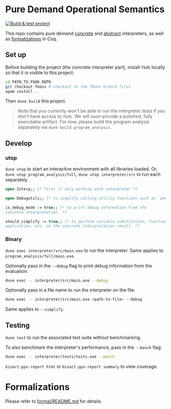 # Pure Demand Operational Semantics

[![Build & test
project](https://github.com/JHU-PL-Lab/dde/actions/workflows/build.yml/badge.svg)](https://github.com/JHU-PL-Lab/dde/actions/workflows/build.yml)

This repo contains pure demand [concrete](./interpreter) and
[abstract](./program_analysis) interpreters, as well as
[formalizations](./formal) in Coq.

## Set up

Before building the project (the concrete interpreter part), install `fbdk`
locally so that it is visible to this project:

```sh
cd PATH_TO_FbDK_REPO
git checkout fbenv # checkout to the fbenv branch first
opam install .
```

Then `dune build` this project.

> Note that you currently won't be able to run the interpreter tests if you
> don't have access to `fbdk`. We will soon provide a polished, fully
> executable artifact. For now, please build the program analysis separately
> via `dune build program_analysis`.

## Develop

### utop

`dune utop` to start an interactive environment with all libraries loaded.
Or, `dune utop program_analysis/full`, `dune utop interpreter/src` to run each separately.

```ocaml
open Interp;; (* first if only working with interpreter *)

open Debugutils;; (* to simplify calling utility functions such as `peu` *)

is_debug_mode := true;; (* to print debug information from the
concrete interpretation. *)

should_simplify := true;; (* to perform variable substitution, function
application, etc. on the concrete interpretation result. *)
```

### Binary

`dune exec interpreter/src/main.exe` to run the interpreter. Same applies
to `program_analysis/full/main.exe`.

Optionally pass in the `--debug` flag to print debug information from the
evaluation:

```sh
dune exec -- interpreter/src/main.exe --debug
```

Optionally pass in a file name to run the interpreter on the file:

```sh
dune exec -- interpreter/src/main.exe <path-to-file> --debug
```

Same applies to `--simplify`.

## Testing

`dune test` to run the associated test suite *without* benchmarking.

To also benchmark the interpreter's performance, pass in the `--bench` flag:

```sh
dune exec -- interpreter/tests/tests.exe --bench
``` 

`bisect-ppx-report html` or `bisect-ppx-report summary` to view coverage.

# Formalizations

Please refer to [formal/README.md](./formal/README.md) for details.
